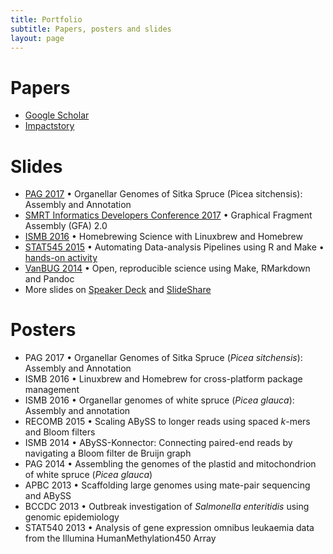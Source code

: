 ```yaml
---
title: Portfolio
subtitle: Papers, posters and slides
layout: page
---
```


# Papers

+ [Google Scholar](http://scholar.google.ca/citations?user=wFl3qXAAAAAJ)
+ [Impactstory](https://impactstory.org/u/0000-0002-9275-5966)

# Slides

+ [PAG 2017](http://sjackman.ca/picea-sitchensis-organelles-slides/)
  • Organellar Genomes of Sitka Spruce (Picea sitchensis): Assembly and Annotation
+ [SMRT Informatics Developers Conference 2017](http://sjackman.ca/gfa2-slides/)
  • Graphical Fragment Assembly (GFA) 2.0
+ [ISMB 2016](http://sjackman.ca/linuxbrew-slides)
  • Homebrewing Science with Linuxbrew and Homebrew
+ [STAT545 2015](http://stat545-ubc.github.io/automation01_slides/)
  • Automating Data-analysis Pipelines using R and Make
  • [hands-on activity](http://stat545-ubc.github.io/automation04_make-activity.html)
+ [VanBUG 2014](http://sjackman.ca/open-science)
  • Open, reproducible science using Make, RMarkdown and Pandoc
+ More slides on [Speaker Deck](http://www.slideshare.net/shaunjackman) and [SlideShare](https://speakerdeck.com/sjackman)

# Posters

+ PAG 2017
  • Organellar Genomes of Sitka Spruce (*Picea sitchensis*): Assembly and Annotation
+ ISMB 2016
  • Linuxbrew and Homebrew for cross-platform package management
+ ISMB 2016
  • Organellar genomes of white spruce (*Picea glauca*): Assembly and annotation
+ RECOMB 2015
  • Scaling ABySS to longer reads using spaced *k*-mers and Bloom filters
+ ISMB 2014 •
  ABySS-Konnector: Connecting paired-end reads by navigating a Bloom filter de Bruijn graph
+ PAG 2014
  • Assembling the genomes of the plastid and mitochondrion of white spruce (*Picea glauca*)
+ APBC 2013
  • Scaffolding large genomes using mate-pair sequencing and ABySS
+ BCCDC 2013
  • Outbreak investigation of *Salmonella enteritidis* using genomic epidemiology
+ STAT540 2013
  • Analysis of gene expression omnibus leukaemia data from the Illumina HumanMethylation450 Array
